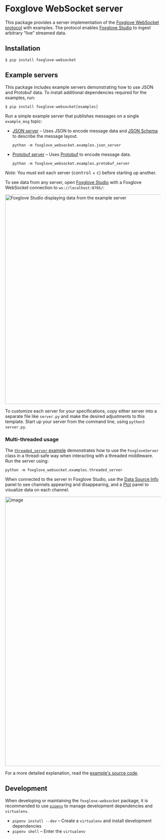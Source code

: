 # Foxglove WebSocket server

This package provides a server implementation of the [Foxglove WebSocket protocol](https://github.com/foxglove/ws-protocol) with examples. The protocol enables [Foxglove Studio](https://github.com/foxglove/studio) to ingest arbitrary “live” streamed data.

## Installation

```
$ pip install foxglove-websocket
```

## Example servers

This package includes example servers demonstrating how to use JSON and Protobuf data. To install additional dependencies required for the examples, run:

```
$ pip install foxglove-websocket[examples]
```

Run a simple example server that publishes messages on a single `example_msg` topic:

- [JSON server](https://github.com/foxglove/ws-protocol/blob/main/python/src/foxglove_websocket/examples/json_server.py) – Uses JSON to encode message data and [JSON Schema](https://json-schema.org/) to describe the message layout.

  ```
  python -m foxglove_websocket.examples.json_server
  ```

- [Protobuf server](https://github.com/foxglove/ws-protocol/blob/main/python/src/foxglove_websocket/examples/protobuf_server.py) – Uses [Protobuf](https://developers.google.com/protocol-buffers) to encode message data.

  ```
  python -m foxglove_websocket.examples.protobuf_server
  ```

_Note:_ You must exit each server (<kbd>control</kbd> + <kbd>c</kbd>) before starting up another.

To see data from any server, open [Foxglove Studio](https://studio.foxglove.dev?ds=foxglove-websocket&ds.url=ws://localhost:8765/) with a Foxglove WebSocket connection to `ws://localhost:8765/`:

<img width="676" alt="Foxglove Studio displaying data from the example server" src="https://user-images.githubusercontent.com/14237/145260376-ddda98c5-7ed0-4239-9ce4-10778ee8240b.png">

To customize each server for your specifications, copy either server into a separate file like `server.py` and make the desired adjustments to this template. Start up your server from the command line, using `python3 server.py`.

### Multi-threaded usage

The [`threaded_server` example](https://github.com/foxglove/ws-protocol/blob/main/python/src/foxglove_websocket/examples/threaded_server/__main__.py) demonstrates how to use the `FoxgloveServer` class in a thread-safe way when interacting with a threaded middleware. Run the server using:

```
python -m foxglove_websocket.examples.threaded_server
```

When connected to the server in Foxglove Studio, use the [Data Source Info](https://foxglove.dev/docs/studio/panels/data-source-info) panel to see channels appearing and disappearing, and a [Plot](https://foxglove.dev/docs/studio/panels/plot) panel to visualize data on each channel.

<img width="869" alt="image" src="https://user-images.githubusercontent.com/14237/154611361-37f87c06-b85f-4117-8bfe-e1bbbc31f7f4.png">

For a more detailed explanation, read the [example's source code](https://github.com/foxglove/ws-protocol/blob/main/python/src/foxglove_websocket/examples/threaded_server/__main__.py).

## Development

When developing or maintaining the `foxglove-websocket` package, it is recommended to use [`pipenv`](https://github.com/pypa/pipenv) to manage development dependencies and `virtualenv`.

- `pipenv install --dev` – Create a `virtualenv` and install development dependencies
- `pipenv shell` – Enter the `virtualenv`
